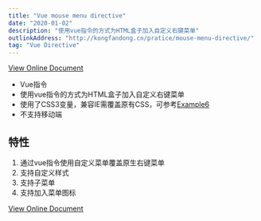 ```yaml
---
title: "Vue mouse menu directive"
date: "2020-01-02"
description: "使用vue指令的方式为HTML盒子加入自定义右键菜单"
outlinkAddress: "http://kongfandong.cn/pratice/mouse-menu-directive/"
tag: "Vue Directive"
---
```


[View Online Document](http://kongfandong.cn/pratice/mouse-menu-directive)

+ Vue指令
+ 使用vue指令的方式为HTML盒子加入自定义右键菜单
+ 使用了CSS3变量，兼容IE需覆盖原有CSS，可参考[Example6](http://kongfandong.cn/pratice/mouse-menu-directive/example6)
+ 不支持移动端

## 特性
1. 通过vue指令使用自定义菜单覆盖原生右键菜单
2. 支持自定义样式
3. 支持子菜单
4. 支持加入菜单图标

[View Online Document](http://kongfandong.cn/pratice/mouse-menu-directive)